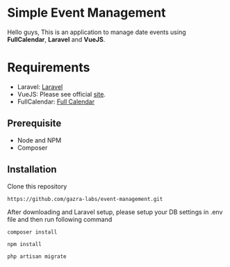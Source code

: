 # Simple Event Management 

Hello guys, This is an application to manage date events using **FullCalendar**, **Laravel** and **VueJS**.  


# Requirements

- Laravel:  [Laravel](https://laravel.com/docs/5.8#installation)
- VueJS:  Please see official [site](https://vuejs.org/). 
- FullCalendar: [Full Calendar](https://fullcalendar.io/docs/vue)

## Prerequisite

- Node and NPM
- Composer


## Installation

Clone this repository
```
https://github.com/gazra-labs/event-management.git
```

After downloading and Laravel setup, please setup your DB settings in .env file and then run following command
```
composer install
```
```
npm install
```
```
php artisan migrate
```

